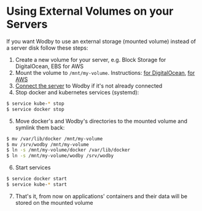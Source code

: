 # Using External Volumes on your Servers

If you want Wodby to use an external storage (mounted volume) instead of a server disk follow these steps:

1. Create a new volume for your server, e.g. Block Storage for DigitalOcean, EBS for AWS
2. Mount the volume to `/mnt/my-volume`. Instructions: [for DigitalOcean](https://www.digitalocean.com/community/tutorials/how-to-use-block-storage-on-digitalocean), [for AWS](http://docs.aws.amazon.com/AWSEC2/latest/UserGuide/ebs-using-volumes.html) 
3. [Connect the server](../servers/connect/README.md) to Wodby if it's not already connected
4. Stop docker and kubernetes services (systemd):
```bash
$ service kube-* stop
$ service docker stop
```
5. Move docker's and Wodby's directories to the mounted volume and symlink them back:
```bash
$ mv /var/lib/docker /mnt/my-volume
$ mv /srv/wodby /mnt/my-volume
$ ln -s /mnt/my-volume/docker /var/lib/docker
$ ln -s /mnt/my-volume/wodby /srv/wodby
```
6. Start services
```bash
$ service docker start
$ service kube-* start
```
7. That's it, from now on applications' containers and their data will be stored on the mounted volume
